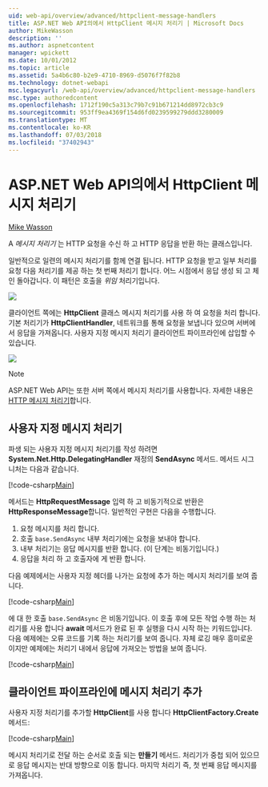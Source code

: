 ```yaml
---
uid: web-api/overview/advanced/httpclient-message-handlers
title: ASP.NET Web API의에서 HttpClient 메시지 처리기 | Microsoft Docs
author: MikeWasson
description: ''
ms.author: aspnetcontent
manager: wpickett
ms.date: 10/01/2012
ms.topic: article
ms.assetid: 5a4b6c80-b2e9-4710-8969-d5076f7f82b8
ms.technology: dotnet-webapi
msc.legacyurl: /web-api/overview/advanced/httpclient-message-handlers
msc.type: authoredcontent
ms.openlocfilehash: 1712f190c5a313c79b7c91b671214dd8972cb3c9
ms.sourcegitcommit: 953ff9ea4369f154d6fd0239599279ddd3280009
ms.translationtype: MT
ms.contentlocale: ko-KR
ms.lasthandoff: 07/03/2018
ms.locfileid: "37402943"
---
```

<a name="httpclient-message-handlers-in-aspnet-web-api"></a>ASP.NET Web API의에서 HttpClient 메시지 처리기
====================
[Mike Wasson](https://github.com/MikeWasson)

A *메시지 처리기* 는 HTTP 요청을 수신 하 고 HTTP 응답을 반환 하는 클래스입니다.

일반적으로 일련의 메시지 처리기를 함께 연결 됩니다. HTTP 요청을 받고 일부 처리를 요청 다음 처리기를 제공 하는 첫 번째 처리기 합니다. 어느 시점에서 응답 생성 되 고 체인 돌아갑니다. 이 패턴은 호출을 *위임* 처리기입니다.

![](httpclient-message-handlers/_static/image1.png)

클라이언트 쪽에는 **HttpClient** 클래스 메시지 처리기를 사용 하 여 요청을 처리 합니다. 기본 처리기가 **HttpClientHandler**, 네트워크를 통해 요청을 보냅니다 있으며 서버에서 응답을 가져옵니다. 사용자 지정 메시지 처리기 클라이언트 파이프라인에 삽입할 수 있습니다.

![](httpclient-message-handlers/_static/image2.png)

> [!NOTE]
> ASP.NET Web API는 또한 서버 쪽에서 메시지 처리기를 사용합니다. 자세한 내용은 [HTTP 메시지 처리기](http-message-handlers.md)합니다.


## <a name="custom-message-handlers"></a>사용자 지정 메시지 처리기

파생 되는 사용자 지정 메시지 처리기를 작성 하려면 **System.Net.Http.DelegatingHandler** 재정의 **SendAsync** 메서드. 메서드 시그니처는 다음과 같습니다.

[!code-csharp[Main](httpclient-message-handlers/samples/sample1.cs)]

메서드는 **HttpRequestMessage** 입력 하 고 비동기적으로 반환은 **HttpResponseMessage**합니다. 일반적인 구현은 다음을 수행합니다.

1. 요청 메시지를 처리 합니다.
2. 호출 `base.SendAsync` 내부 처리기에는 요청을 보내야 합니다.
3. 내부 처리기는 응답 메시지를 반환 합니다. (이 단계는 비동기입니다.)
4. 응답을 처리 하 고 호출자에 게 반환 합니다.

다음 예제에서는 사용자 지정 헤더를 나가는 요청에 추가 하는 메시지 처리기를 보여 줍니다.

[!code-csharp[Main](httpclient-message-handlers/samples/sample2.cs)]

에 대 한 호출 `base.SendAsync` 은 비동기입니다. 이 호출 후에 모든 작업 수행 하는 처리기를 사용 합니다 **await** 메서드가 완료 된 후 실행을 다시 시작 하는 키워드입니다. 다음 예제에는 오류 코드를 기록 하는 처리기를 보여 줍니다. 자체 로깅 매우 흥미로운 이지만 예제에는 처리기 내에서 응답에 가져오는 방법을 보여 줍니다.

[!code-csharp[Main](httpclient-message-handlers/samples/sample3.cs?highlight=10,13)]

## <a name="adding-message-handlers-to-the-client-pipeline"></a>클라이언트 파이프라인에 메시지 처리기 추가

사용자 지정 처리기를 추가할 **HttpClient**를 사용 합니다 **HttpClientFactory.Create** 메서드:

[!code-csharp[Main](httpclient-message-handlers/samples/sample4.cs)]

메시지 처리기로 전달 하는 순서로 호출 되는 **만들기** 메서드. 처리기가 중첩 되어 있으므로 응답 메시지는 반대 방향으로 이동 합니다. 마지막 처리기 즉, 첫 번째 응답 메시지를 가져옵니다.
